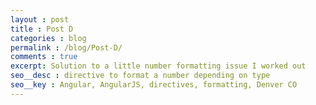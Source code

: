 ```yaml
---
layout : post
title : Post D
categories : blog
permalink : /blog/Post-D/
comments : true
excerpt: Solution to a little number formatting issue I worked out
seo__desc : directive to format a number depending on type
seo__key : Angular, AngularJS, directives, formatting, Denver CO
---
```

